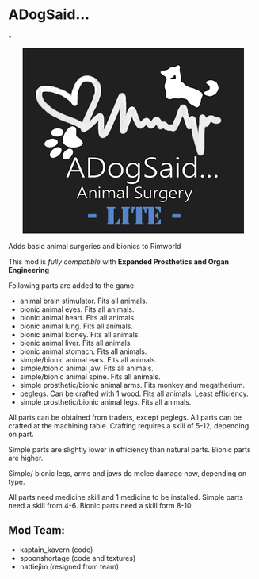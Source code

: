 # ADogSaid...

-<p align="center"><img src="/About/Preview.png" alt="ADogSaid"/></p>


Adds basic animal surgeries and bionics to Rimworld

This mod is *fully compatible* with **Expanded Prosthetics and Organ Engineering**

Following parts are added to the game:

* animal brain stimulator. Fits all animals.
* bionic animal eyes. Fits all animals. 
* bionic animal heart. Fits all animals.
* bionic animal lung. Fits all animals.
* bionic animal kidney. Fits all animals.
* bionic animal liver. Fits all animals.
* bionic animal stomach. Fits all animals.
* simple/bionic animal ears. Fits all animals.
* simple/bionic animal jaw. Fits all animals. 
* simple/bionic animal spine. Fits all animals.
* simple prosthetic/bionic animal arms. Fits monkey and megatherium.
* peglegs. Can be crafted with 1 wood. Fits all animals. Least efficiency.
* simple prosthetic/bionic animal legs. Fits all animals.

All parts can be obtained from traders, except peglegs.
All parts can be crafted at the machining table. Crafting requires a skill of 5-12, depending on part.

Simple parts are slightly lower in efficiency than natural parts. Bionic parts are higher.

Simple/ bionic legs, arms and jaws do melee damage now, depending on type.

All parts need medicine skill and 1 medicine to be installed. Simple parts need a skill from 4-6. Bionic parts need a skill form 8-10.

## Mod Team:
* kaptain_kavern (code)
* spoonshortage (code and textures)
* nattiejim (resigned from team)
